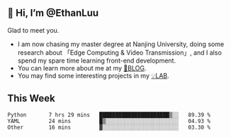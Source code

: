 ## 👋 Hi, I’m @EthanLuu

Glad to meet you.

- I am now chasing my master degree at Nanjing University, doing some research about 「Edge Computing & Video Transmission」, and I also spend my spare time learning front-end development.
- You can learn more about me at my [📝BLOG](https://blog.ethanloo.cn).
- You may find some interesting projects in my [💡LAB](https://lab.ethanloo.cn).

## This Week
<!--START_SECTION:waka-->

```text
Python       7 hrs 29 mins   ██████████████████████▒░░   89.39 %
YAML         24 mins         █▒░░░░░░░░░░░░░░░░░░░░░░░   04.93 %
Other        16 mins         ▓░░░░░░░░░░░░░░░░░░░░░░░░   03.30 %
```

<!--END_SECTION:waka-->
